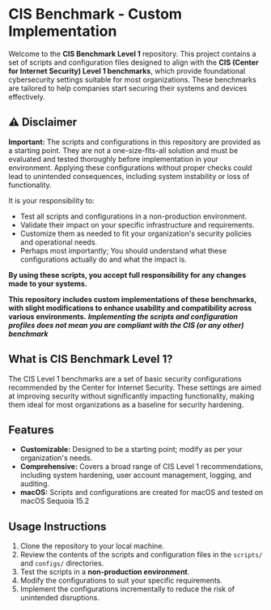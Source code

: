 # CIS Benchmark - Custom Implementation

Welcome to the **CIS Benchmark Level 1** repository. This project contains a set of scripts and configuration files designed to align with the **CIS (Center for Internet Security) Level 1 benchmarks**, which provide foundational cybersecurity settings suitable for most organizations. These benchmarks are tailored to help companies start securing their systems and devices effectively.

## ⚠️ Disclaimer
**Important:** The scripts and configurations in this repository are provided as a starting point. They are not a one-size-fits-all solution and must be evaluated and tested thoroughly before implementation in your environment. Applying these configurations without proper checks could lead to unintended consequences, including system instability or loss of functionality. 

It is your responsibility to:
- Test all scripts and configurations in a non-production environment.
- Validate their impact on your specific infrastructure and requirements.
- Customize them as needed to fit your organization's security policies and operational needs.
- Perhaps most importantly; You should understand what these configurations actually do and what the impact is.

**By using these scripts, you accept full responsibility for any changes made to your systems.**

**This repository includes custom implementations of these benchmarks, with slight modifications to enhance usability and compatibility across various environments.**
***Implementing the scripts and configuration profiles does not mean you are compliant with the CIS (or any other) benchmark***

## What is CIS Benchmark Level 1?
The CIS Level 1 benchmarks are a set of basic security configurations recommended by the Center for Internet Security. These settings are aimed at improving security without significantly impacting functionality, making them ideal for most organizations as a baseline for security hardening.

## Features
- **Customizable:** Designed to be a starting point; modify as per your organization's needs.
- **Comprehensive:** Covers a broad range of CIS Level 1 recommendations, including system hardening, user account management, logging, and auditing.
- **macOS:** Scripts and configurations are created for macOS and tested on macOS Sequoia 15.2

## Usage Instructions
1. Clone the repository to your local machine.
2. Review the contents of the scripts and configuration files in the `scripts/` and `configs/` directories.
3. Test the scripts in a **non-production environment**.
4. Modify the configurations to suit your specific requirements.
5. Implement the configurations incrementally to reduce the risk of unintended disruptions.
